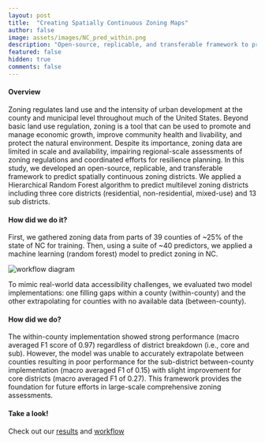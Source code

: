 ```yaml
---
layout: post
title:  "Creating Spatially Continuous Zoning Maps"
author: false
image: assets/images/NC_pred_within.png
description: "Open-source, replicable, and transferable framework to predict spatially continuous zoning districts. Framework applied to state of North Carolina."
featured: false
hidden: true
comments: false
---
```


<div>

<h4>Overview</h4>
<p> 
Zoning regulates land use and the intensity of urban development at the county and municipal level throughout much of the United States. Beyond basic land use regulation, zoning is a tool that can be used to promote and manage economic growth, improve community health and livability, and protect the natural environment. Despite its importance, zoning data are limited in scale and availability, impairing regional-scale assessments of zoning regulations and coordinated efforts for resilience planning. In this study, we developed an open-source, replicable, and transferable framework to predict spatially continuous zoning districts. We applied a Hierarchical Random Forest algorithm to predict multilevel zoning districts including three core districts (residential, non-residential, mixed-use) and 13 sub districts. </p>

<h4>How did we do it?</h4>
<p> First, we gathered zoning data from parts of 39 counties of ~25% of the state of NC for training. Then, using a suite of ~40 predictors, we applied a machine learning (random forest) model to predict zoning in NC. </p>

<p class="mb-5"><img class="shadow-lg" src="{{site.url}}/assets/images/workflow.png" alt="workflow diagram" /></p>

<p> To mimic real-world data accessibility challenges, we evaluated two model implementations: one filling gaps within a county (within-county) and the other extrapolating for counties with no available data (between-county).  </p>

<h4> How did we do?</h4>
<p>The within-county implementation showed strong performance (macro averaged F1 score of 0.97) regardless of district breakdown (i.e., core and sub). However, the model was unable to accurately extrapolate between counties resulting in poor performance for the sub-district between-county implementation (macro averaged F1 of 0.15) with slight improvement for core districts (macro averaged F1 of 0.27). This framework provides the foundation for future efforts in large-scale comprehensive zoning assessments. </p>

<h4>Take a look!</h4>
<p> Check out our <a href="https://zenodo.org/records/8136886">results</a> and <a href="https://github.com/malawrim/Spatially-Complete-Zoning-Maps">workflow</a> </p>

</div>